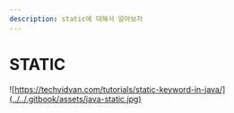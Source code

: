 ```yaml
---
description: static에 대해서 알아보자
---
```


# STATIC

![https://techvidvan.com/tutorials/static-keyword-in-java/](../../.gitbook/assets/java-static.jpg)

